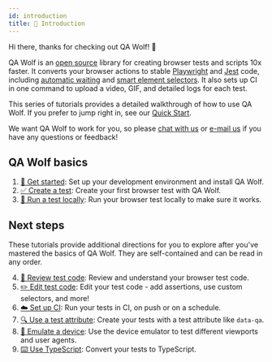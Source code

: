 ```yaml
---
id: introduction
title: 🤝 Introduction
---
```


Hi there, thanks for checking out QA Wolf! 🐺

QA Wolf is an [open source](https://github.com/qawolf/qawolf) library for creating browser tests and scripts 10x faster. It converts your browser actions to stable [Playwright](https://github.com/playwright/playwright) and [Jest](https://jestjs.io/) code, including [automatic waiting](review_test_code#automatic-waiting) and [smart element selectors](review_test_code#element-selectors). It also sets up CI in one command to upload a video, GIF, and detailed logs for each test.

This series of tutorials provides a detailed walkthrough of how to use QA Wolf. If you prefer to jump right in, see our [Quick Start](quick_start).

We want QA Wolf to work for you, so please [chat with us](https://gitter.im/qawolf/community) or [e-mail us](mailto:jon@qawolf.com) if you have any questions or feedback!

## QA Wolf basics

1. [🧘 Get started](get_started): Set up your development environment and install QA Wolf.
2. [✅ Create a test](create_a_test): Create your first browser test with QA Wolf.
3. [🏃 Run a test locally](run_a_test_locally): Run your browser test locally to make sure it works.

## Next steps

These tutorials provide additional directions for you to explore after you've mastered the basics of QA Wolf. They are self-contained and can be read in any order.

4. [📜 Review test code](review_test_code): Review and understand your browser test code.
5. [✏️ Edit test code](edit_test_code): Edit your test code - add assertions, use custom selectors, and more!
6. [☁️ Set up CI](set_up_ci): Run your tests in CI, on push or on a schedule.
7. [🔍 Use a test attribute](use_a_test_attribute): Create your tests with a test attribute like `data-qa`.
8. [📱 Emulate a device](emulate_a_device): Use the device emulator to test different viewports and user agents.
9. [⌨️ Use TypeScript](use_typescript): Convert your tests to TypeScript.
